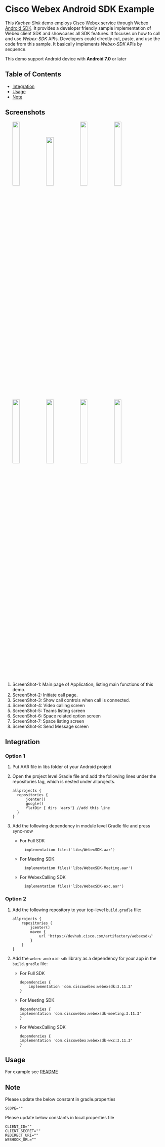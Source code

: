 # Cisco Webex Android SDK Example

This *Kitchen Sink* demo employs Cisco Webex service through [Webex Android SDK](https://github.com/webex/webex-android-sdk).  It provides a developer friendly sample implementation of Webex client SDK and showcases all SDK features. It focuses on how to call and use *Webex-SDK* APIs. Developers could directly cut, paste, and use the code from this sample. It basically implements *Webex-SDK* APIs by sequence.

This demo support Android device with **Android 7.0** or later

## Table of Contents

- [Integration](#integration)
- [Usage](#usage)
- [Note](#note)


## Screenshots 
<ul>
<img src="images/Picture1.jpg" width="22%" height="23%">
<img src="images/Picture2.png" width="22%" height="20%">
<img src="images/Picture3.jpg" width="22%" height="23%">
<img src="images/Picture4.jpg" width="22%" height="23%">
<img src="images/Picture5.png" width="22%" height="23%">
<img src="images/Picture6.png" width="22%" height="23%">
<img src="images/Picture7.png" width="22%" height="23%">
<img src="images/Picture8.png" width="22%" height="23%">
</ul>

1. ScreenShot-1: Main page of Application, listing main functions of this demo.
2. ScreenShot-2: Initiate call page.
3. ScreenShot-3: Show call controls when call is connected.
4. ScreenShot-4: Video calling screen
5. ScreenShot-5: Teams listing screen
6. ScreenShot-6: Space related option screen
7. ScreenShot-7: Space listing screen
8. ScreenShot-8: Send Message screen

## Integration

### Option 1
1. Put AAR file in libs folder of your Android project
2. Open the project level Gradle file and add the following lines under the repositories tag, which is nested under allprojects.

      ```
      allprojects {
        repositories {
            jcenter()
            google()
            flatDir { dirs 'aars'} //add this line
        }
      }
      ```
3. Add the following dependency in module level Gradle file and press sync-now
   
    - For Full SDK
      ```
        implementation files('libs/WebexSDK.aar')
      ```
    - For Meeting SDK
      ```
        implementation files('libs/WebexSDK-Meeting.aar')
      ```
    - For WebexCalling SDK
      ```
        implementation files('libs/WebexSDK-Wxc.aar')
      ```
### Option 2

   1. Add the following repository to your top-level `build.gradle` file:
        ```
        allprojects {
            repositories {
                jcenter()
                maven {
                    url 'https://devhub.cisco.com/artifactory/webexsdk/'
                }
            }
        }
        ```
   2. Add the `webex-android-sdk` library as a dependency for your app in the `build.gradle` file:

       - For Full SDK
         ```
         dependencies {
             implementation 'com.ciscowebex:webexsdk:3.11.3'
         }
         ```
       - For Meeting SDK
         ```
         dependencies {
         implementation 'com.ciscowebex:webexsdk-meeting:3.11.3'
         }
         ```
       - For WebexCalling SDK
         ```
         dependencies {
         implementation 'com.ciscowebex:webexsdk-wxc:3.11.3'
         }
         ```

## Usage

For example see [README](https://github.com/webex/webex-android-sdk/blob/master/README.md)

## Note

 Please update the below constant in gradle.properties
 ```
 SCOPE=""
 ```

 Please update below constants in local.properties file
 ```
 CLIENT_ID=""
 CLIENT_SECRET=""
 REDIRECT_URI=""
 WEBHOOK_URL=""
 ```
